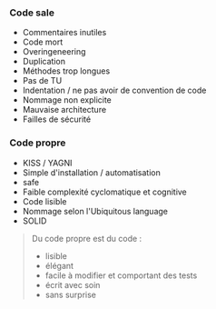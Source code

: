 ### Code sale
- Commentaires inutiles
- Code mort
- Overingeneering
- Duplication
- Méthodes trop longues
- Pas de TU
- Indentation / ne pas avoir de convention de code
- Nommage non explicite
- Mauvaise architecture
- Failles de sécurité

### Code propre
- KISS / YAGNI
- Simple d'installation / automatisation
- safe
- Faible complexité cyclomatique et cognitive
- Code lisible
- Nommage selon l'Ubiquitous language
- SOLID

> Du code propre est du code :
> - lisible
> - élégant
> - facile à modifier et comportant des tests
> - écrit avec soin
> - sans surprise